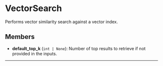 # VectorSearch

Performs vector similarity search against a vector index.

## Members
- **default_top_k** (`int | None`): Number of top results to retrieve if not provided in the inputs.

---
